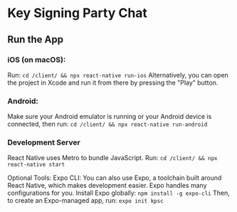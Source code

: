 # Key Signing Party Chat

## Run the App

### iOS (on macOS): 
Run: `cd /client/ && npx react-native run-ios`
Alternatively, you can open the project in Xcode and run it from there by pressing the "Play" button.

### Android:
Make sure your Android emulator is running or your Android device is connected, then run: `cd /client/ && npx react-native run-android`

### Development Server
React Native uses Metro to bundle JavaScript. Run: `cd /client/ && npx react-native start`

Optional Tools:
Expo CLI: You can also use Expo, a toolchain built around React Native, which makes development easier. Expo handles many configurations for you. Install Expo globally: `npm install -g expo-cli`
Then, to create an Expo-managed app, run: `expo init kpsc`
